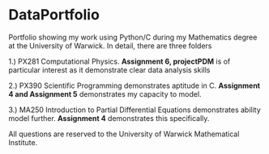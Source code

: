 # DataPortfolio
Portfolio showing my work using Python/C during my Mathematics degree at the University of Warwick.
In detail, there are three folders

1.) PX281 Computational Physics. **Assignment 6, projectPDM** is of particular interest as it demonstrate clear data analysis skills

2.) PX390 Scientific Programming demonstrates aptitude in C. **Assignment 4 and Assignment 5** demonstrates my capacity to model.
 
3.) MA250 Introduction to Partial Differential Equations demonstrates ability model further. **Assignment 4** demonstrates this specifically.

All questions are reserved to the University of Warwick Mathematical Institute.
